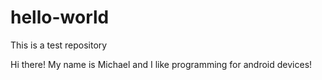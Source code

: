 # hello-world
This is a test repository

Hi there!
My name is Michael and I like programming for android devices!
